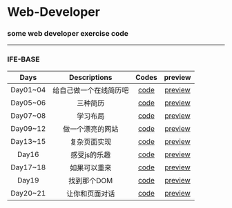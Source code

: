 # Web-Developer
### some web developer exercise code
***
### IFE-BASE
| Days | Descriptions | Codes | preview |
|:------:|:--------------:|:-------:|:----------:|
| Day01~04| 给自己做一个在线简历吧 | [code](./IFE_BASE/Day01_04)| [preview](https://keviness.github.io/Web-Developer/IFE_BASE/Day01_04/resume.html)|
| Day05~06| 三种简历|  [code](./IFE_BASE/Day05_06) | [preview](https://keviness.github.io/Web-Developer/IFE_BASE/Day05_06/resume.html)|
| Day07~08| 学习布局|  [code](./IFE_BASE/Day07_08) |  [preview](https://keviness.github.io/Web-Developer/IFE_BASE/Day07_08/display.html)|
| Day09~12| 做一个漂亮的网站| [code](./IFE_BASE/Day09_12)| [preview](https://keviness.github.io/Web-Developer/IFE_BASE/Day09_12/index_twocols.html) |
| Day13~15| 复杂页面实现 | [code](./IFE_BASE/Day13_15) |[preview](https://keviness.github.io/Web-Developer/IFE_BASE/Day01_04/index.html) |
| Day16 | 感受js的乐趣 |[code](./IFE_BASE/Day16) | [preview](https://keviness.github.io/Web-Developer/IFE_BASE/Day16/text1.html)|
| Day17~18| 如果可以重来 |[code](./IFE_BASE/Day17_18) | [preview](https://keviness.github.io/Web-Developer/IFE_BASE/Day17_18/text1/text1.html)|
| Day19  |  找到那个DOM |[code](./IFE_BASE/Day19) |[preview](https://keviness.github.io/Web-Developer/IFE_BASE/Day19/text1.html) |
| Day20~21 | 让你和页面对话 |[code](./IFE_BASE/Day19) | [preview](https://keviness.github.io/Web-Developer/IFE_BASE/Day20_21/text1.html)|